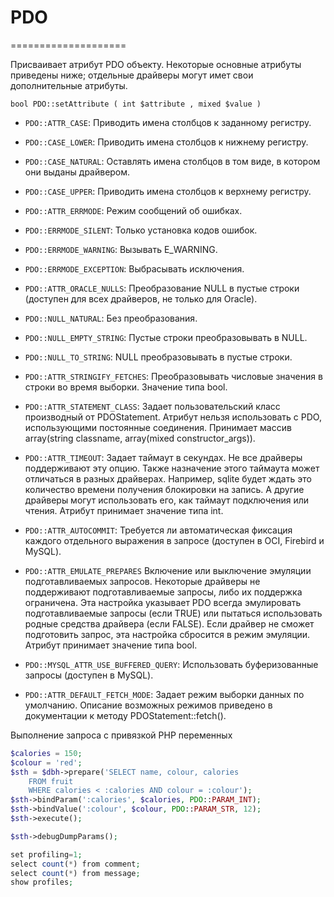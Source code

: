 # PDO
====================



Присваивает атрибут PDO объекту. Некоторые основные атрибуты приведены ниже; отдельные драйверы могут имет свои дополнительные атрибуты.

    bool PDO::setAttribute ( int $attribute , mixed $value )


- ``PDO::ATTR_CASE``: Приводить имена столбцов к заданному регистру.

- ``PDO::CASE_LOWER``: Приводить имена столбцов к нижнему регистру.
- ``PDO::CASE_NATURAL``: Оставлять имена столбцов в том виде, в котором они выданы драйвером.
- ``PDO::CASE_UPPER``: Приводить имена столбцов к верхнему регистру.
- ``PDO::ATTR_ERRMODE``: Режим сообщений об ошибках.

- ``PDO::ERRMODE_SILENT``: Только установка кодов ошибок.
- ``PDO::ERRMODE_WARNING``: Вызывать E_WARNING.
- ``PDO::ERRMODE_EXCEPTION``: Выбрасывать исключения.
- ``PDO::ATTR_ORACLE_NULLS``: Преобразование NULL в пустые строки (доступен для всех драйверов, не только для Oracle).

- ``PDO::NULL_NATURAL``: Без преобразования.
- ``PDO::NULL_EMPTY_STRING``: Пустые строки преобразовывать в NULL.
- ``PDO::NULL_TO_STRING``: NULL преобразовывать в пустые строки.
- ``PDO::ATTR_STRINGIFY_FETCHES``: Преобразовывать числовые значения в строки во время выборки. Значение типа bool.
- ``PDO::ATTR_STATEMENT_CLASS``: Задает пользовательский класс производный от PDOStatement. Атрибут нельзя использовать с PDO, использующими постоянные соединения. Принимает массив array(string classname, array(mixed constructor_args)).
- ``PDO::ATTR_TIMEOUT``: Задает таймаут в секундах. Не все драйверы поддерживают эту опцию. Также назначение этого таймаута может отличаться в разных драйверах. Например, sqlite будет ждать это количество времени получения блокировки на запись. А другие драйверы могут использовать его, как таймаут подключения или чтения. Атрибут принимает значение типа int.
- ``PDO::ATTR_AUTOCOMMIT``: Требуется ли автоматическая фиксация каждого отдельного выражения в запросе (доступен в OCI, Firebird и MySQL).
- ``PDO::ATTR_EMULATE_PREPARES`` Включение или выключение эмуляции подготавливаемых запросов. Некоторые драйверы не поддерживают подготавливаемые запросы, либо их поддержка ограничена. Эта настройка указывает PDO всегда эмулировать подготавливаемые запросы (если TRUE) или пытаться использовать родные средства драйвера (если FALSE). Если драйвер не сможет подготовить запрос, эта настройка сбросится в режим эмуляции. Атрибут принимает значение типа bool.
- ``PDO::MYSQL_ATTR_USE_BUFFERED_QUERY``: Использовать буферизованные запросы (доступен в MySQL).
- ``PDO::ATTR_DEFAULT_FETCH_MODE``: Задает режим выборки данных по умолчанию. Описание возможных режимов приведено в документации к методу PDOStatement::fetch().
 


Выполнение запроса с привязкой PHP переменных

```php
$calories = 150;
$colour = 'red';
$sth = $dbh->prepare('SELECT name, colour, calories
    FROM fruit
    WHERE calories < :calories AND colour = :colour');
$sth->bindParam(':calories', $calories, PDO::PARAM_INT);
$sth->bindValue(':colour', $colour, PDO::PARAM_STR, 12);
$sth->execute();

$sth->debugDumpParams();
```

```php
set profiling=1;
select count(*) from comment;
select count(*) from message;
show profiles;
```
